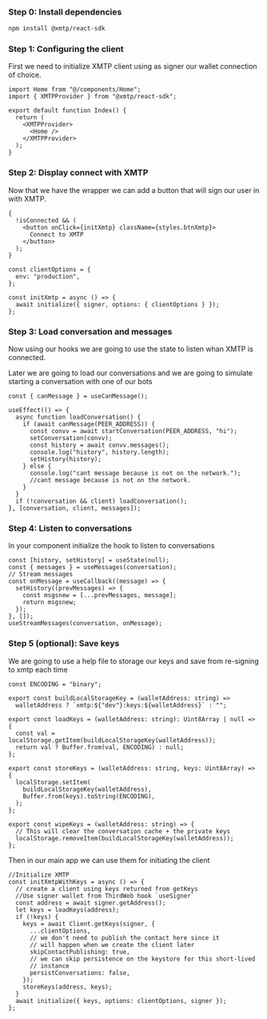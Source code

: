 ### Step 0: Install dependencies

```bash
npm install @xmtp/react-sdk
```

### Step 1: Configuring the client

First we need to initialize XMTP client using as signer our wallet connection of choice.

```tsx
import Home from "@/components/Home";
import { XMTPProvider } from "@xmtp/react-sdk";

export default function Index() {
  return (
    <XMTPProvider>
      <Home />
    </XMTPProvider>
  );
}
```

### Step 2: Display connect with XMTP

Now that we have the wrapper we can add a button that will sign our user in with XMTP.

```tsx
{
  !isConnected && (
    <button onClick={initXmtp} className={styles.btnXmtp}>
      Connect to XMTP
    </button>
  );
}
```

```tsx
const clientOptions = {
  env: "production",
};

const initXmtp = async () => {
  await initialize({ signer, options: { clientOptions } });
};
```

### Step 3: Load conversation and messages

Now using our hooks we are going to use the state to listen whan XMTP is connected.

Later we are going to load our conversations and we are going to simulate starting a conversation with one of our bots

```tsx
const { canMessage } = useCanMessage();

useEffect(() => {
  async function loadConversation() {
    if (await canMessage(PEER_ADDRESS)) {
      const convv = await startConversation(PEER_ADDRESS, "hi");
      setConversation(convv);
      const history = await convv.messages();
      console.log("history", history.length);
      setHistory(history);
    } else {
      console.log("cant message because is not on the network.");
      //cant message because is not on the network.
    }
  }
  if (!conversation && client) loadConversation();
}, [conversation, client, messages]);
```

### Step 4: Listen to conversations

In your component initialize the hook to listen to conversations

```tsx
const [history, setHistory] = useState(null);
const { messages } = useMessages(conversation);
// Stream messages
const onMessage = useCallback((message) => {
  setHistory((prevMessages) => {
    const msgsnew = [...prevMessages, message];
    return msgsnew;
  });
}, []);
useStreamMessages(conversation, onMessage);
```

### Step 5 (optional): Save keys

We are going to use a help file to storage our keys and save from re-signing to xmtp each time

```tsx
const ENCODING = "binary";

export const buildLocalStorageKey = (walletAddress: string) =>
  walletAddress ? `xmtp:${"dev"}:keys:${walletAddress}` : "";

export const loadKeys = (walletAddress: string): Uint8Array | null => {
  const val = localStorage.getItem(buildLocalStorageKey(walletAddress));
  return val ? Buffer.from(val, ENCODING) : null;
};

export const storeKeys = (walletAddress: string, keys: Uint8Array) => {
  localStorage.setItem(
    buildLocalStorageKey(walletAddress),
    Buffer.from(keys).toString(ENCODING),
  );
};

export const wipeKeys = (walletAddress: string) => {
  // This will clear the conversation cache + the private keys
  localStorage.removeItem(buildLocalStorageKey(walletAddress));
};
```

Then in our main app we can use them for initiating the client

```tsx
//Initialize XMTP
const initXmtpWithKeys = async () => {
  // create a client using keys returned from getKeys
  //Use signer wallet from ThirdWeb hook `useSigner`
  const address = await signer.getAddress();
  let keys = loadKeys(address);
  if (!keys) {
    keys = await Client.getKeys(signer, {
      ...clientOptions,
      // we don't need to publish the contact here since it
      // will happen when we create the client later
      skipContactPublishing: true,
      // we can skip persistence on the keystore for this short-lived
      // instance
      persistConversations: false,
    });
    storeKeys(address, keys);
  }
  await initialize({ keys, options: clientOptions, signer });
};
```
